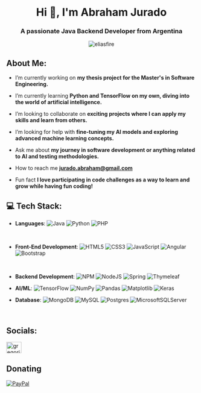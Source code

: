<h1 align="center">Hi 👋, I'm Abraham Jurado</h1>
<h3 align="center">A passionate Java Backend Developer from Argentina</h3>

<p align="center"> <img src="https://komarev.com/ghpvc/?username=eliasfire&label=Profile%20views&color=0e75b6&style=flat" alt="eliasfire" /> </p>

## About Me:

- I’m currently working on **my thesis project for the Master's in Software Engineering.**

- I’m currently learning **Python and TensorFlow on my own, diving into the world of artificial intelligence.**

- I’m looking to collaborate on **exciting projects where I can apply my skills and learn from others.**

- I’m looking for help with **fine-tuning my AI models and exploring advanced machine learning concepts.**

- Ask me about **my journey in software development or anything related to AI and testing methodologies.**

- How to reach me **jurado.abraham@gmail.com**

- Fun fact **I love participating in code challenges as a way to learn and grow while having fun coding!**


## 💻 Tech Stack:

<p align="center">

- **Languages**:
  ![Java](https://img.shields.io/badge/java-%23ED8B00.svg?style=plastic&logo=openjdk&logoColor=white) ![Python](https://img.shields.io/badge/python-3670A0?style=plastic&logo=python&logoColor=ffdd54) ![PHP](https://img.shields.io/badge/php-%23777BB4.svg?style=plastic&logo=php&logoColor=white) 

<br>   
    
- **Front-End Development**:
![HTML5](https://img.shields.io/badge/html5-%23E34F26.svg?style=plastic&logo=html5&logoColor=white) 
![CSS3](https://img.shields.io/badge/css3-%231572B6.svg?style=plastic&logo=css3&logoColor=white)
![JavaScript](https://img.shields.io/badge/javascript-%23323330.svg?style=plastic&logo=javascript&logoColor=%23F7DF1E) 
![Angular](https://img.shields.io/badge/angular-%23DD0031.svg?style=plastic&logo=angular&logoColor=white) ![Bootstrap](https://img.shields.io/badge/bootstrap-%238511FA.svg?style=plastic&logo=bootstrap&logoColor=white) 

<br>

- **Backend Development**:
![NPM](https://img.shields.io/badge/NPM-%23CB3837.svg?style=plastic&logo=npm&logoColor=white) ![NodeJS](https://img.shields.io/badge/node.js-6DA55F?style=plastic&logo=node.js&logoColor=white) ![Spring](https://img.shields.io/badge/spring-%236DB33F.svg?style=plastic&logo=spring&logoColor=white) ![Thymeleaf](https://img.shields.io/badge/Thymeleaf-%23005C0F.svg?style=plastic&logo=Thymeleaf&logoColor=white)     
<be>

- **AI/ML**:
![TensorFlow](https://img.shields.io/badge/TensorFlow-%23FF6F00.svg?style=plastic&logo=TensorFlow&logoColor=white) ![NumPy](https://img.shields.io/badge/numpy-%23013243.svg?style=plastic&logo=numpy&logoColor=white) ![Pandas](https://img.shields.io/badge/pandas-%23150458.svg?style=plastic&logo=pandas&logoColor=white) ![Matplotlib](https://img.shields.io/badge/Matplotlib-%23ffffff.svg?style=plastic&logo=Matplotlib&logoColor=black) ![Keras](https://img.shields.io/badge/Keras-%23D00000.svg?style=plastic&logo=Keras&logoColor=white) 
  

- **Database**:
![MongoDB](https://img.shields.io/badge/MongoDB-%234ea94b.svg?style=plastic&logo=mongodb&logoColor=white) ![MySQL](https://img.shields.io/badge/mysql-%2300000f.svg?style=plastic&logo=mysql&logoColor=white) ![Postgres](https://img.shields.io/badge/postgres-%23316192.svg?style=plastic&logo=postgresql&logoColor=white) ![MicrosoftSQLServer](https://img.shields.io/badge/Microsoft%20SQL%20Server-CC2927?style=plastic&logo=microsoft%20sql%20server&logoColor=white) 
  

</p>

<br>
<be>

## Socials:
<p align="left">
<a href="https://linkedin.com/in/gregorio-abraham-jurado" target="blank"><img align="center" src="https://raw.githubusercontent.com/rahuldkjain/github-profile-readme-generator/master/src/images/icons/Social/linked-in-alt.svg" alt="gregorio-abraham-jurado" height="30" width="40" /></a>
</p>

## Donating
  [![PayPal](https://img.shields.io/badge/PayPal-00457C?style=for-the-badge&logo=paypal&logoColor=white)](https://paypal.me/vakito85@gmail.com) 

  
